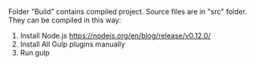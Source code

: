 Folder "Build" contains compiled project.
Source files are in "src" folder. They can be compiled in this way:

1. Install Node.js https://nodejs.org/en/blog/release/v0.12.0/
2. Install All Gulp plugins manually
3. Run gulp

